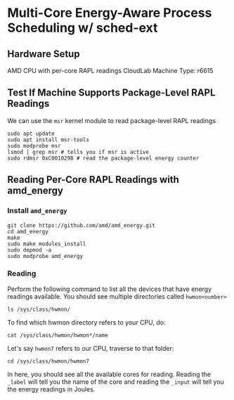 # Multi-Core Energy-Aware Process Scheduling w/ sched-ext

## Hardware Setup
AMD CPU with per-core RAPL readings
CloudLab Machine Type: r6615

## Test If Machine Supports Package-Level RAPL Readings
We can use the `msr` kernel module to read package-level RAPL readings

```
sudo apt update
sudo apt install msr-tools
sudo modprobe msr
lsmod | grep msr # tells you if msr is active
sudo rdmsr 0xC001029B # read the package-level energy counter
```

## Reading Per-Core RAPL Readings with amd_energy
### Install `amd_energy`
```
git clone https://github.com/amd/amd_energy.git
cd amd_energy
make
sudo make modules_install
sudo depmod -a
sudo modprobe amd_energy
```

### Reading
Perform the following command to list all the devices that have energy readings available. You should see multiple directories called `hwmon<number>`
```
ls /sys/class/hwmon/
```

To find which hwmon directory refers to your CPU, do:
```
cat /sys/class/hwmon/hwmon*/name
```

Let's say `hwmon7` refers to our CPU, traverse to that folder:
```
cd /sys/class/hwmon/hwmon7
```

In here, you should see all the available cores for reading. Reading the `_label` will tell you the name of the core and reading the `_input` will tell you the energy readings in Joules.




